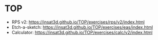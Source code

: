 # TOP
* RPS v2: https://insat3d.github.io/TOP/exercises/rps/v2/index.html
* Etch-a-sketch: https://insat3d.github.io/TOP/exercises/eas/index.html
* Calculator: https://insat3d.github.io/TOP/exercises/calc/v2/index.html
